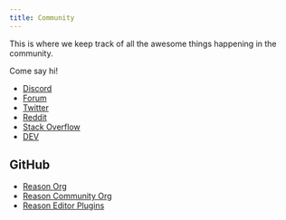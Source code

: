 ```yaml
---
title: Community
---
```


This is where we keep track of all the awesome things happening in the community.

Come say hi!

- [Discord](https://discord.gg/reasonml)
- [Forum](https://reasonml.chat)
- [Twitter](https://twitter.com/reasonml)
- [Reddit](https://www.reddit.com/r/reasonml/)
- [Stack Overflow](http://stackoverflow.com/questions/tagged/reason)
- [DEV](https://dev.to/t/reason)

## GitHub

- [Reason Org](https://github.com/reasonml)
- [Reason Community Org](https://github.com/reasonml-community)
- [Reason Editor Plugins](https://github.com/reasonml-editor)
